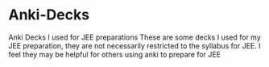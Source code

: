 # Anki-Decks
Anki Decks I used for JEE preparations
These are some decks I used for my JEE preparation, they are not necessarily restricted to the syllabus for JEE. I feel they may be helpful for others using anki to prepare for JEE

